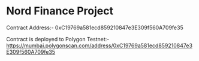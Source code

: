 # Nord Finance Project

Contract Address:- 0xC19769a581ecd859210847e3E309f560A709fe35

Contract is deployed to Polygon Testnet:- https://mumbai.polygonscan.com/address/0xC19769a581ecd859210847e3E309f560A709fe35
